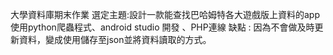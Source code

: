 大學資料庫期末作業
選定主題:設計一款能查找巴哈姆特各大遊戲版上資料的app
使用python爬蟲程式、android studio 開發 、PHP連線
缺點 : 因為不會做及時更新資料，變成使用儲存至json並將資料讀取的方式。
